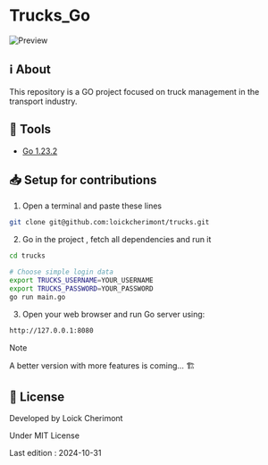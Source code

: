 # Trucks_Go


![Preview](https://placehold.co/600x400 "Trucks_Go")


## :information_source: About  

This repository is a GO project focused on truck management in the transport industry.


## :wrench: Tools
- [Go 1.23.2](https://go.dev/ "Go official website")


## :inbox_tray: Setup for contributions
1. Open a terminal and paste these lines

```bash
git clone git@github.com:loickcherimont/trucks.git
```

2. Go in the project , fetch all dependencies and run it

```bash
cd trucks

# Choose simple login data
export TRUCKS_USERNAME=YOUR_USERNAME 
export TRUCKS_PASSWORD=YOUR_PASSWORD
go run main.go
```

3. Open your web browser and run Go server using:
```bash
http://127.0.0.1:8080
```

<!--## :warning: Prerequisites
To run correctly this project, you'll a server use : [Vite 5.3.1](https://vitejs.dev/ "Vite official website")-->

<!--## :thinking: How does it run ?
Click on the button to send a request to server and downloader 2 files at the same time

into an inner /out folder.
-->

> [!NOTE]
> A better version with more features is coming... 🏗️

<!--## :test_tube: Features
- (Bugfix) Load env file

TODO definitive (for now)
> Create a type User
> Build a CRUD interface for /admin/trucks to manage trucks
  - GET /admin/trucks -> GET all trucks
  - GET /admin/truck/{id} -> Get a specific truck by its ID
  - POST /admin/truck{id} -> Create a new truck
  - PUT /admin/truck{id} -> Modify info on a truck
  - DELETE /admin/truck/{id} -> Delete a specific truck 
  
//////////////////////// BEGIN - DEFINITIVE TODO FOR NOW ///////////////////////////
// What do I build with MySQL
// DBName: db_transport
// 2 tables:
// - trucks: Store 3 trucks
// - user_admin: Store admin info (superUser)
// For user_admin : hash the password before add it to database (https://gowebexamples.com/password-hashing/)
//////////////////////// END - DEFINITIVE TODO FOR NOW ///////////////////////////
-->


## :key: License

Developed by Loick Cherimont  

Under MIT License  

Last edition : 2024-10-31



